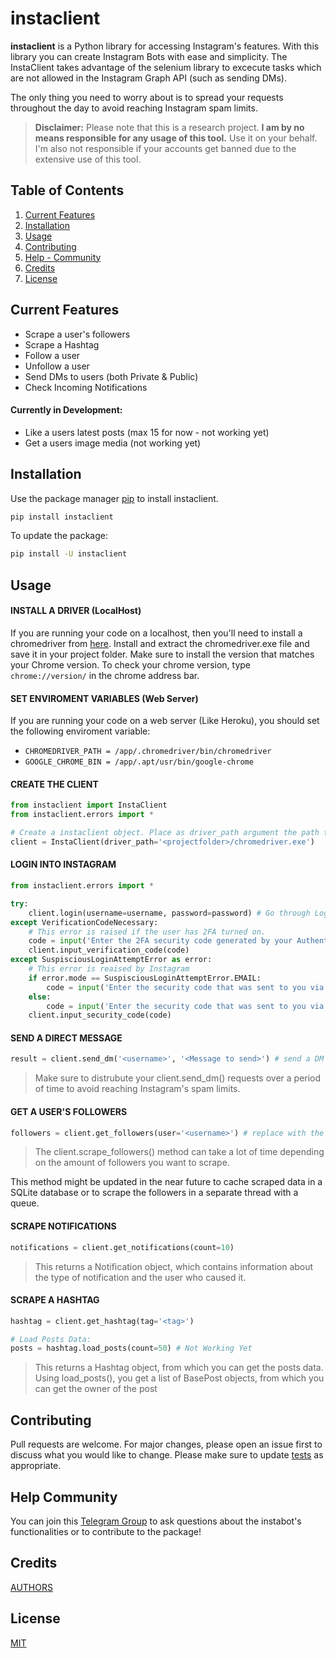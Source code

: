 # instaclient

**instaclient** is a Python library for accessing Instagram's features.
With this library you can create Instagram Bots with ease and simplicity. The InstaClient takes advantage of the selenium library to excecute tasks which are not allowed in the Instagram Graph API (such as sending DMs).

The only thing you need to worry about is to spread your requests throughout the day to avoid reaching Instagram spam limits.
> **Disclaimer:** Please note that this is a research project. **I am by no means responsible for any usage of this tool.** Use it on your behalf. I'm also not responsible if your accounts get banned due to the extensive use of this tool.

## Table of Contents

1. [Current Features](#current-features)
2. [Installation](#installation)
3. [Usage](#usage)
4. [Contributing](#contributing)
5. [Help - Community](#help-community)
6. [Credits](#credits)
7. [License](#license)

## Current Features
- Scrape a user's followers
- Scrape a Hashtag
- Follow a user
- Unfollow a user
- Send DMs to users (both Private & Public)
- Check Incoming Notifications
#### Currently in Development:
- Like a users latest posts (max 15 for now - not working yet)
- Get a users image media (not working yet)

## Installation

Use the package manager [pip](https://pip.pypa.io/en/stable/) to install instaclient.

```bash
pip install instaclient
```
To update the package:
```bash
pip install -U instaclient
```

## Usage
#### INSTALL A DRIVER (LocalHost)
If you are running your code on a localhost, then you'll need to install a chromedriver from [here](https://chromedriver.chromium.org/downloads). Install and extract the chromedriver.exe file and save it in your project folder. Make sure to install the version that matches your Chrome version.
To check your chrome version, type ```chrome://version/``` in the chrome address bar.

#### SET ENVIROMENT VARIABLES (Web Server)
If you are running your code on a web server (Like Heroku), you should set the following enviroment variable:
- ```CHROMEDRIVER_PATH = /app/.chromedriver/bin/chromedriver```
- ```GOOGLE_CHROME_BIN = /app/.apt/usr/bin/google-chrome```

#### CREATE THE CLIENT
```python
from instaclient import InstaClient
from instaclient.errors import *

# Create a instaclient object. Place as driver_path argument the path that leads to where you saved the chromedriver.exe file
client = InstaClient(driver_path='<projectfolder>/chromedriver.exe')
```
#### LOGIN INTO INSTAGRAM
```python
from instaclient.errors import *

try:
    client.login(username=username, password=password) # Go through Login Procedure
except VerificationCodeNecessary:
    # This error is raised if the user has 2FA turned on.
    code = input('Enter the 2FA security code generated by your Authenticator App or sent to you by SMS')
    client.input_verification_code(code)
except SuspisciousLoginAttemptError as error:
    # This error is reaised by Instagram
    if error.mode == SuspisciousLoginAttemptError.EMAIL:
        code = input('Enter the security code that was sent to you via email: ')
    else:
        code = input('Enter the security code that was sent to you via SMS: ')
    client.input_security_code(code)
```
#### SEND A DIRECT MESSAGE
```python
result = client.send_dm('<username>', '<Message to send>') # send a DM to a user
```
> Make sure to distrubute your client.send_dm() requests over a period of time to avoid reaching Instagram's spam limits.
#### GET A USER'S FOLLOWERS
```python
followers = client.get_followers(user='<username>') # replace with the target username
```
> The client.scrape_followers() method can take a lot of time depending on the amount of followers you want to scrape.

This method might be updated in the near future to cache scraped data in a SQLite database or to scrape the followers in a separate thread with a queue.
#### SCRAPE NOTIFICATIONS
```python
notifications = client.get_notifications(count=10)
```
> This returns a Notification object, which contains information about the type of notification and the user who caused it.
#### SCRAPE A HASHTAG
```python
hashtag = client.get_hashtag(tag='<tag>')

# Load Posts Data:
posts = hashtag.load_posts(count=50) # Not Working Yet
```
> This returns a Hashtag object, from which you can get the posts data. Using load_posts(), you get a list of BasePost objects, from which you can get the owner of the post
## Contributing
Pull requests are welcome. For major changes, please open an issue first to discuss what you would like to change.
Please make sure to update [tests](https://github.com/wickerdevs/instaclient/tree/master/tests) as appropriate.

## Help Community
You can join this [Telegram Group](https://t.me/instaclient) to ask questions about the instabot's functionalities or to contribute to the package!

## Credits
[AUTHORS](https://github.com/wickerdevs/instaclient/blob/master/AUTHORS.rst)

## License
[MIT](https://choosealicense.com/licenses/mit/)


